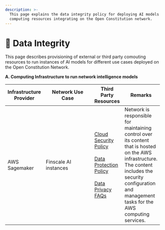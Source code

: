 ```yaml
---
description: >-
  This page explains the data integrity policy for deploying AI models on
  computing resources integrating on the Open Constitution network.
---
```


# 🔏 Data Integrity

This page describes provisioning of external or third party comouting resources to run instances of AI models for different use cases deployed on the Open Constitution Network.

**A. Computing Infrastructure to run network intelligence models**

<table><thead><tr><th>Infrastructure Provider</th><th width="287">Network Use Case</th><th>Third Party Resources</th><th>Remarks</th></tr></thead><tbody><tr><td>AWS Sagemaker</td><td>Finscale AI instances</td><td><a href="https://aws.amazon.com/compliance/shared-responsibility-model/">Cloud Security Policy</a><br><br><a href="https://docs.aws.amazon.com/sagemaker/latest/dg/data-protection.html">Data Protection Policy</a><br><br><a href="https://aws.amazon.com/compliance/data-privacy-faq/">Data Privacy FAQs</a></td><td>Network is responsible for maintaining control over its content that is hosted on the AWS infrastructure. The content includes the security configuration and management tasks for the AWS computing services.</td></tr></tbody></table>

